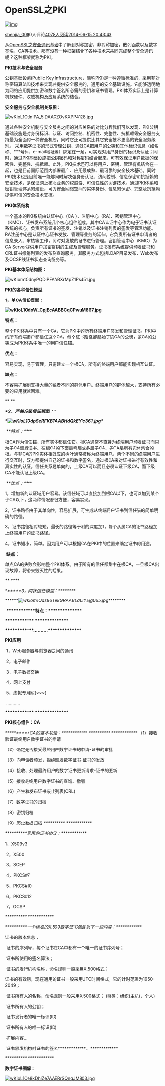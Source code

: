 # OpenSSL之PKI

[![img](https://ucenter.51cto.com/images/noavatar_middle.gif)](https://blog.51cto.com/shjia)

[shenjia_009](https://blog.51cto.com/shjia)0人评论[4078人阅读](javascript:;)[2014-06-15 20:43:48](javascript:;)

从[OpenSSL之安全通讯基础](http://shjia.blog.51cto.com/2476475/1426232)中了解到对称加密，非对称加密，散列函数以及数字签名，CA等技术。那有没有一种框架结合了各种技术来共同完成整个安全通讯呢？这种框架就称为PKI。



**PKI技术与安全服务**

   公钥基础设施(Public Key Infrastructure，简称PKI)是一种遵循标准的，采用非对称密码算法和技术来实现并提供安全服务的，通用的安全基础设施。它能够透明地为网络应用提供加密和数字签名所必需的密钥和证书管理。PKI体系实际上是计算机软硬件、权威机构及应用系统的结合。

   **安全服务与安全机制关系图：**

![wKioL1OdnIPA_5iDAACZOvKXPP4128.jpg](https://s3.51cto.com/wyfs02/M02/2E/E7/wKioL1OdnIPA_5iDAACZOvKXPP4128.jpg)

   通过各种安全机制与安全服务之间的对应关系的对比分析我们可以发现，PKI公钥基础设施是对身份标识、认证、访问控制、机密性、完整性、抗抵赖等安全服务支持最为全面的一种安全机制，同时它还可提供比其它安全技术更高的安全服务级别。 
  采用数字证书的形式管理公钥，通过CA把用户的公钥和其他标识信息（如名称、***号码、e-mail地址等）绑定在一起，可实现对用户身份的标识及认证；同时，通过PKI基础设施把公钥密码和对称密码结合起来，可有效保证用户数据的保密性、完整性、抗抵赖。此外，PKI技术还可以将用户、密钥、管理有机结合在一起，也是目前国际范围内部署最广、应用最成熟、最可靠的安全技术基础。同时PKI技术也是目前唯一能够同时解决强身份认证、访问控制、信息保密和抗抵赖的安全技术，是保证网上核心业务的权威性、可信任性的关键技术。通过PKI体系和密钥管理体系的建设，可为安全网络空间的实体身份、信息的保密、完整及抗抵赖提供可信的安全技术支撑。 





**PKI体系结构**

  **一**个基本的PKI系统由认证中心（CA ）、注册中心（RA）、密钥管理中心（KMC）、证书发布系统几个核心组件组成。其中CA认证中心作为电子证书认证系统的核心，负责所有证书的签发、注销以及证书注销列表的签发等管理功能。RA注册中心是认证中心证书发放、管理等业务的延伸。它负责所有证书申请者的信息录入、审核等工作，同时对发放的证书进行管理。密钥管理中心（KMC）为CA Server提供用户加密密钥的生成及管理服务。证书发布系统提供颁发证书和CRL证书撤销列表的发布及查询服务，其服务方式包括LDAP目录发布、Web发布及OCSP线证书状态查询服务等。

  **PKI基本体系结构图：**

![wKiom1OdnyPQDlPFAABXrMpZ1Ps451.jpg](https://s3.51cto.com/wyfs02/M00/2E/E6/wKiom1OdnyPQDlPFAABXrMpZ1Ps451.jpg)



**PKI的各种信任模型**

  **1，单CA信任模型：**

   **![wKioL1OdoW_CpjEcAABBCqCPwuM867.jpg](https://s3.51cto.com/wyfs02/M00/2E/E7/wKioL1OdoW_CpjEcAABBCqCPwuM867.jpg)**

   **特点：**

​      整个PKI体系中只有一个CA，它为PKI中的所有终端用户签发和管理证书。PKI中的所有终端用户都信任这个CA。每个证书路径都起始于该CA的公钥，该CA的公钥成为PKI体系中唯一的用户信任锚。

   **优点：** 

​      容易实现，易于管理，只需建立一个根CA，所有的终端用户都能实现相互认证。

   **缺点：**

​      不容易扩展到支持大量的或者不同的群体用户。终端用户的群体越大，支持所有必要的应用就越困难。

**
**

  ***\*2，严格分级信任模型：\****

   ***\*![wKioL1OdpSeRFKBTAABHdQkEYIc361.jpg](https://s3.51cto.com/wyfs02/M01/2E/E7/wKioL1OdpSeRFKBTAABHdQkEYIc361.jpg)\****

​    ***\**\*特点：\*\**\***

​      根CA作为信任锚，所有实体都信任它。根CA通常不直接为终端用户颁发证书而只为子CA颁发证书。在根CA的下面是零层或多层子CA，子CA是所有实体集合的根。与非CA的PKI实体相对应的树叶通常被称为终端用户。两个不同的终端用户进行交互时，双方都提供自己的证书和数字签名，通过根CA来对证书进行有效性和真实性的认证。信任关系是单向的，上级CA可以而且必须认证下级CA，而下级CA不能认证上级CA。

​    ***\**\*优点：\*\**\***

​      1，增加新的认证域用户容易。该信任域可以直接加到根CA以下，也可以加到某个子CA以下，这两种情况都很方便，容易实现。

​      2，证书路径由于其单向性，容易扩展，可生成从终端用户证书到信任锚的简单明确的路径。

​      3，证书路径相对较短，最长的路径等于树的深度加1，每个从属CA的证书路径加上终端用户的证书路径。

​      4，证书短小，简单。因为用户可以根据CA在PKI中的位置来确定证书的用途。

​    **缺点：**

​      单点CA的失败会影响整个PKI体系。由于所有的信任都集中在根CA，一旦根CA出现故障，将带来毁灭性的后果。

***\**\*
\*\**\***

  ***\**\*\*\*\*\*3，网状信任模型：\*\*\*\*\*\**\***

   ***\**\*\*\*\*\*![wKiom1Ods86T9kGRAABLdDiYEjg065.jpg](https://s3.51cto.com/wyfs02/M02/2E/E6/wKiom1Ods86T9kGRAABLdDiYEjg065.jpg)\*\*\*\*\*\**\***

​    ***\**\*\*\*\*\*\*\*\*\*\*\*特点：\*\*\*\*\*\*\*\*\*\*\*\*\****

***\**\*\*\*\*\*\*\*\*\*\*\*
\*\*\*\*\*\*\*\*\*\*\*\*\****

***\**\*\*\*\*\*\*\*\*\*\*\*..........\*\*\*\*\*\*\*\*\*\*\*\*\****

**PKI应用**

​    1，Web服务器与浏览器之间的通讯

​     2，电子邮件

​     3，电子数据交换

​     4，网上支付

​     5，虚拟专用网(×××)

​     ...........

***\**\*\*\*\*\*\*\*\*\*\*\*
\*\*\*\*\*\*\*\*\*\*\*\*\****

**PKI核心组件：CA**

***\**\*\*\*\*\*\*\*\*\*CA的基本功能：\*\*\*\*\*\*\*\*\*\**\*** ***\**\*\*\*\*\*\*\*\*\*
\*\*\*\*\*\*\*\*\*\**\***   （1）接收验证最终用户数字证书的申请

   （2）确定是否接受最终用户数字证书的申请-证书的审批

   （3）向申请者颁发，拒绝颁发数字证书-证书的发放

   （4）接收、处理最终用户的数字证书更新请求-证书的更新

   （5）接收最终用户数字证书的查询、撤销

   （6）产生和发布证书废止列表(CRL)

   （7）数字证书的归档

   （8）密钥归档

   （9）历史数据归档
***\**\*\*\*\*\*\*\*\*\*
\*\*\*\*\*\*\*\*\*\**\***

***\**\*\*\*\*\*\*\*\*\*常用的证书协议：\*\*\*\*\*\*\*\*\*\**\***

   1，X509v3

​    2，X500

​    3，SCEP

​    4，PKCS#7

​    5，PKCS#10

​    6，PKCS#12

​    7，OCSP

***\**\*\*\*\*\*\*\*\*\*
\*\*\*\*\*\*\*\*\*\**\***

***\**\*\*\*\*\*\*\*\*\*一个标准的X.509数字证书包含以下一些内容：\*\*\*\*\*\*\*\*\*\**\***

   证书的版本信息；

​    证书的序列号，每个证书在CA中都有一个唯一的证书序列号；

​    证书所使用的签名算法；

​    证书的发行机构名称，命名规则一般采用X.500格式；

​    证书的有效期，现在通用的证书一般采用UTC时间格式，它的计时范围为1950-2049；

​    证书所有人的名称，命名规则一般采用X.500格式； (两类：组织(主机)，个人)

​    证书所有人的公钥；

​    证书发行者的唯一标识(ID)

​    证书所有人的唯一标识(ID)

​    扩展内容....

​    证书颁发机构对证书的签名***\**\*\*\*\*\*\*\*\*\*。\*\*\*\*\*\*\*\*\*\**\***

***\**\*\*\*\*\*\*\*\*\*
\*\*\*\*\*\*\*\*\*\**\***

**数字证书图解：**

[![wKioL1Oe8kDhlZe7AAERrSQnqJM803.jpg](https://s3.51cto.com/wyfs02/M00/2F/4C/wKioL1Oe8kDhlZe7AAERrSQnqJM803.jpg)](https://s3.51cto.com/wyfs02/M00/2F/4C/wKioL1Oe8kDhlZe7AAERrSQnqJM803.jpg)  

 

　　